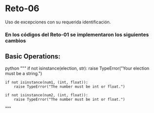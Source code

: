# Reto-06
Uso de excepciones con su requerida identificación.

### En los códigos del Reto-01 se implementaron los siguientes cambios
## Basic Operations:
python
"""
if not isinstance(election, str):
        raise TypeError("Your election must be a string.")
    
    if not isinstance(num1, (int, float)):
        raise TypeError("The number must be int or float.")
    
    if not isinstance(num2, (int, float)):
        raise TypeError("The number must be int or float.")
"""
